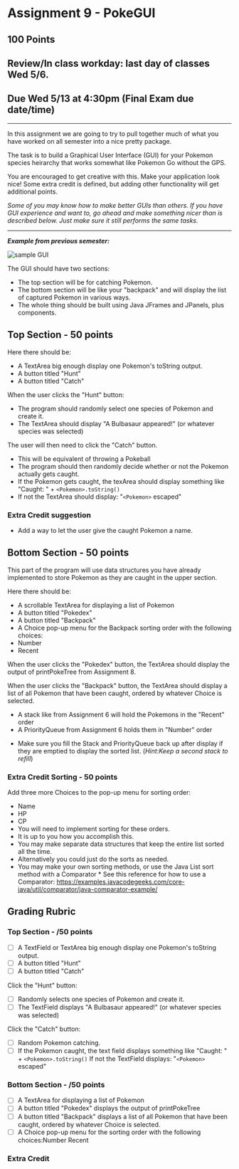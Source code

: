 # Assignment 9 - PokeGUI
## 100 Points
## Review/In class workday: last day of classes Wed 5/6.
## Due Wed 5/13 at 4:30pm (Final Exam due date/time) 
----


In this assignment we are going to try to pull together much of what you have worked on all semester into a nice pretty package. 

The task is to build a Graphical User Interface (GUI) for your Pokemon species heirarchy that works somewhat like Pokemon Go without the GPS. 

You are encouraged to get creative with this. Make your application look nice! Some extra credit is defined, but adding other functionality will get additional points. 

*Some of you may know how to make better GUIs than others. If you have GUI experience and want to, go ahead and make something nicer than is described below. Just make sure it still performs the same tasks.*

----
***Example from previous semester:***

![sample GUI](https://github.com/ICSatKCC/Assignment9-PokeGUI/blob/master/pokegui.png "Sample GUI") 

The GUI should have two sections:
 * The top section will be for catching Pokemon.
 * The bottom section will be like your "backpack" and will display the list of captured Pokemon in various ways.
 * The whole thing should be built using Java JFrames and JPanels, plus components.
 
## Top Section - 50 points
Here there should be:
  * A TextArea big enough display one Pokemon's toString output.
  * A button titled "Hunt"
  * A button titled "Catch"
  
When the user clicks the "Hunt" button:
  * The program should randomly select one species of Pokemon and create it. 
  * The TextArea should display "A Bulbasaur appeared!" (or whatever species was selected)
  
The user will then need to click the "Catch" button.
  * This will be equivalent of throwing a Pokeball
  * The program should then randomly decide whether or not the Pokemon actually gets caught.
   * If the Pokemon gets caught, the texArea should display something like "Caught: " + ```<Pokemon>.toString()```
   * If not the TextArea should display: "```<Pokemon>``` escaped"
   
### Extra Credit suggestion
 * Add a way to let the user give the caught Pokemon a name.
 
## Bottom Section - 50 points
This part of the program will use data structures you have already implemented to store Pokemon as they are caught in the upper section. 

Here there should be:
 * A scrollable TextArea for displaying a list of Pokemon
 * A button titled "Pokedex"
 * A button titled "Backpack"
 * A Choice pop-up menu for the Backpack sorting order with the following choices:
  * Number
  * Recent
  
When the user clicks the "Pokedex" button, the TextArea should display the output of printPokeTree from Assignment 8. 

When the user clicks the "Backpack" button, the TextArea should display a list of all Pokemon that have been caught, ordered by whatever Choice is selected.
 * A stack like from Assignment 6 will hold the Pokemons in the "Recent" order
 * A PriorityQueue from Assignment 6 holds them in "Number" order
  - Make sure you fill the Stack and PriorityQueue back up after display if they are emptied to display the sorted list. (*Hint:Keep a second stack to refill*)
 
### Extra Credit Sorting - 50 points
Add three more Choices to the pop-up menu for sorting order:
  * Name
  * HP
  * CP
 * You will need to implement sorting for these orders.
  * It is up to you how you accomplish this.
   * You may make separate data structures that keep the entire list sorted all the time.
   * Alternatively you could just do the sorts as needed.
   * You may make your own sorting methods, or use the Java List sort method with a Comparator
    * See this reference for how to use a Comparator: https://examples.javacodegeeks.com/core-java/util/comparator/java-comparator-example/

## Grading Rubric
 
### Top Section -  /50 points

- [ ] A TextField or TextArea big enough display one Pokemon's toString output.
- [ ] A button titled "Hunt"
- [ ] A button titled "Catch"

Click the "Hunt" button:
- [ ] Randomly selects one species of Pokemon and create it.
- [ ] The TextField  displays "A Bulbasaur appeared!" (or whatever species was selected)
 
Click the "Catch" button:
- [ ] Random Pokemon catching.
- [ ] If the Pokemon caught, the text field displays something like "Caught: " + ```<Pokemon>.toString()``` If not the TextField  displays: "```<Pokemon>``` escaped"

### Bottom Section - /50 points
- [ ] A TextArea for displaying a list of Pokemon
- [ ] A button titled "Pokedex"  displays the output of printPokeTree
- [ ] A button titled "Backpack" displays a list of all Pokemon that have been caught, ordered by whatever Choice is selected.
- [ ] A Choice pop-up menu for the sorting order with the following choices:Number Recent

### Extra Credit
